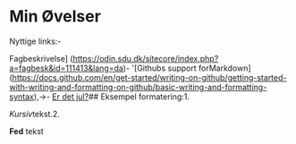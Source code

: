 
# Min Øvelser
Nyttige links:- 

Fagbeskrivelse]
(https://odin.sdu.dk/sitecore/index.php?a=fagbesk&id=111413&lang=da)- '[Githubs support forMarkdown]
(https://docs.github.com/en/get-started/writing-on-github/getting-started-with-writing-and-formatting-on-github/basic-writing-and-formatting-syntax),→-
 [Er det jul?](https://isitchristmas.com)## Eksempel formatering:1.

*Kursiv*tekst.2. 

**Fed** tekst